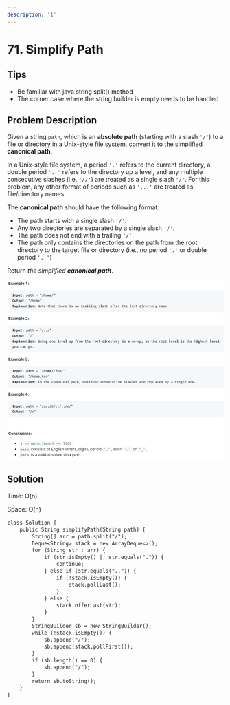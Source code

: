 ```yaml
---
description: '1'
---
```


# 71. Simplify Path

## Tips

* Be familiar with java string split\(\) method
* The corner case where the string builder is empty needs to be handled

## Problem Description

Given a string `path`, which is an **absolute path** \(starting with a slash `'/'`\) to a file or directory in a Unix-style file system, convert it to the simplified **canonical path**.

In a Unix-style file system, a period `'.'` refers to the current directory, a double period `'..'` refers to the directory up a level, and any multiple consecutive slashes \(i.e. `'//'`\) are treated as a single slash `'/'`. For this problem, any other format of periods such as `'...'` are treated as file/directory names.

The **canonical path** should have the following format:

* The path starts with a single slash `'/'`.
* Any two directories are separated by a single slash `'/'`.
* The path does not end with a trailing `'/'`.
* The path only contains the directories on the path from the root directory to the target file or directory \(i.e., no period `'.'` or double period `'..'`\)

Return _the simplified **canonical path**_.

![](../.gitbook/assets/image%20%2824%29.png)

## Solution

Time: O\(n\)

Space: O\(n\)

```text
class Solution {
    public String simplifyPath(String path) {
        String[] arr = path.split("/");
        Deque<String> stack = new ArrayDeque<>();
        for (String str : arr) {
            if (str.isEmpty() || str.equals(".")) {
                continue;
            } else if (str.equals("..")) {
                if (!stack.isEmpty()) {
                    stack.pollLast();
                }
            } else {
                stack.offerLast(str);
            }
        }
        StringBuilder sb = new StringBuilder();
        while (!stack.isEmpty()) {
            sb.append("/");
            sb.append(stack.pollFirst());
        }
        if (sb.length() == 0) {
            sb.append("/");
        }
        return sb.toString();
    }
}
```


